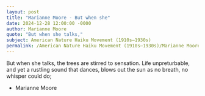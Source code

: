 ```yaml
---
layout: post
title: "Marianne Moore - But when she"
date: 2024-12-28 12:00:00 -0000
author: Marianne Moore
quote: "But when she talks,"
subject: American Nature Haiku Movement (1910s–1930s)
permalink: /American Nature Haiku Movement (1910s–1930s)/Marianne Moore/Marianne Moore - But when she
---
```


But when she talks,
              the trees are stirred to sensation.
              Life unpreturbable, and yet
              a rustling sound that dances,
              blows out the sun as no breath,
              no whisper could do;

- Marianne Moore
